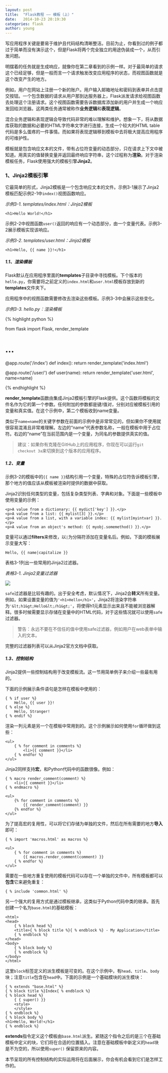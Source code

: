 ```yaml
---
layout: post
title:  "Flask教程 —— 模板（上）"
date:   2014-10-23 20:19:30
categories: flask
author: young
---
```


写应用程序关键是要易于维护且代码结构清晰整洁。目前为止，你看到过的例子都过于简单而没有演示这个，但是Flask将两个完全独立的用途伪装成一个，从而引发问题。

明摆着的任务就是生成响应，就像你在第二章看到的示例一样。对于最简单的请求这个已经足够，但是一般而言一个请求触发改变应用程序的状态，而视图函数就是这个改变产生的地方。

例如，用户在网站上注册一个新的账户。用户输入邮箱地址和密码到表单并点击提交按钮。一个包含数据的请求从用户那到达服务器上，Flask派发请求给视图函数去处理这个注册请求。这个视图函数需要告诉数据库添加新的用户并生成一个响应发回给浏览器。这两类任务通常被称作**业务逻辑**和**表现逻辑**。

混合业务逻辑和表现逻辑会导致代码非常的难以理解和维护。想象一下，将从数据库获取的数据和必要的HTML字符串文字进行连接，生成一个较大的HTML table代码是多么蛋疼的一件事情。而如果将表现逻辑移到模板中去将极大提高应用程序的可维护性。

模板就是包含响应文本的文件，带有占位符变量的动态部分，只在请求上下文中被知道。用真实的值替换变量并返回最终响应字符串，这个过程称为**渲染**。对于渲染模板任务，Flask使用强大的模板引擎**Jinja2**。

### 1、Jinja2模板引擎

它最简单的形式，Jinja2模板是一个包含响应文本的文件。示例3-1展示了Jinja2模板匹配示例2-1中`index()`视图函数响应。

_示例3-1. templates/index.html：Jinja2模板_

    <h1>Hello World!</h1>

示例2-2中视图函数`user()`返回的响应有一个动态部分，由一个变量代表。示例3-2展示模板实现该响应。

_示例3-2. templates/user.html：Jinja2模板_

    <h1>Hello, {{ name }}!</h1>

##### 1.1、渲染模板

Flask默认在应用程序里面的**templates**子目录中寻找模板。下个版本的`hello.py`，你需要将之前定义的`index.html`和`user.html`模板存放到新的**templates**文件夹下。

应用程序中的视图函数需要修改去渲染这些模板。示例3-3中会展示这些变化。

_示例3-3. hello.py：渲染模板_

{% highlight python %}

from flask import Flask, render_template

# ...

@app.route('/index')
def index():
    return render_template('index.html')

@app.route('/user/<name>')
def user(name):
    return render_template('user.html', name=name)

{% endhighlight %}

**render_template**函数由集成Jinja2模板引擎的Flask提供。这个函数将模板的文件名作为它的第一个参数。任何附加的参数都是键/值对，分别对应被模板引用的变量和真实值。在这个示例中，第二个模板收到name变量。

类似于`name=name`的关键字参数在前面的示例中是非常常见的，但如果你不使用就很容易混淆且非常难理解。左边的“name”代表参数名称，一般在模板中用于占位符。右边的“name”在当前范围内是一个变量，为同名的参数提供真实的值。

>建议：如果你有克隆在GitHub上的应用程序，你现在可以运行`git checkout 3a`来切换到这个版本的应用程序。

##### 1.2、变量

示例3-2的模板中的`{{ name }}`结构引用一个变量，特殊的占位符告诉模板引擎，那个地方的值应该从模板被渲染时提供的数据中获取。

Jinja2识别任何类型的变量，包括复杂类型列表、字典和对象。下面是一些模板中使用变量的示例：

    <p>A value from a dictionary: {{ mydict['key'] }}.</p>
    <p>A value from a list: {{ mylist[3] }}.</p>
    <p>A value from a list, with a variable index: {{ mylist[myintvar] }}.</p> 
    <p>A value from an object's method: {{ myobj.somemethod() }}.</p>

变量可以通过**filters**来修改，以`|`为分隔符添加在变量名后。例如，下面的模板展示变量大写：

    Hello, {{ name|capitalize }}

表格3-1列出一些常用的Jinja2过滤器。

_表格3-1. Jinja2变量过滤器_

![](http://young-py.github.io/imgs/flask3-01.png)

`safe`过滤器是比较有趣的。出于安全考虑，默认情况下，Jinja2会**转义**所有变量。例如，如果设置变量的值为`'<h1>Hello</h1>'`，Jinja2将渲染字符串为`'&lt;h1&gt;Hello&lt;/h1&gt;'`，将使得h1元素显示出来且不能被浏览器解释。很多时候需要显示存储在变量中的HTML代码，对于这些情况就可以使用`safe`过滤器。

>警告：永远不要在不信任的值中使用safe过滤器，例如用户在web表单中输入的文本。

完整的过滤器列表可以从Jinja2官方文档中获取。

##### 1.3、控制结构

Jinja2提供一些控制结构用于改变模板流。这一节用简单例子来介绍一些最有用的。

下面的示例展示条件语句是怎样在模板中使用的：

    { % if user %}
        Hello, {{ user }}!
    { % else %}
        Hello, Stranger!
    { % endif %}

渲染一列元素是另一个在模板中常用到的。这个示例展示如何使用`for`循环做到这些：

    <ul>
        { % for comment in comments %} 
            <li>{{ comment }}</li>
        { % endfor %}
    </ul>

Jinja2同样支持**宏**，和Python代码中的函数很像。例如：

    { % macro render_comment(comment) %} 
        <li>{{ comment }}</li>
    { % endmacro %}

    <ul>
        {% for comment in comments %}
            {{ render_comment(comment) }}
        {% endfor %}
    </ul>

为了提高宏的复用性，可以将它们存储为单独的文件，然后在所有需要的地方**导入**即可：

    { % import 'macros.html' as macros %}

    <ul>
        { % for comment in comments %}
            {{ macros.render_comment(comment) }}
        { % endfor %}
    </ul>

需要在一些地方重复使用的模板代码可以存在一个单独的文件中，所有模板都可以**包含**它来避免重复：

    { % include 'common.html' %}

另一个强大的复用方式是通过模板继承，这类似于Python代码中类的继承。首先创建一个名为`base.html`的基础模板：

    <html>
    <head>
        { % block head %}
        <title>{ % block title %}{ % endblock %} - My Application</title> 
        { % endblock %}
    </head>
    <body>
        { % block body %}
        { % endblock %}
    </body>
    </html>

这里`block`标签定义的派生模板是可变的。在这个示例中，有`head`、`title`、`body`块；注意`title`包含在`head`中。下面的示例是一个基础模块的派生模块：

    { % extends "base.html" %}
    { % block title %}Index{ % endblock %}
    { % block head %}
        { { super() }}
        <style>
        </style>
    { % endblock %}
    { % block body %} 
    <h1>Hello, World!</h1>
    { % endblock %}

**extends**指令定义这个模板由`base.html`派生。紧随这个指令之后的是三个在基础模板中定义的块，它们将在合适的位置插入。注意在基础模板中新定义的`head`块是不为空的，所以使用`super()` 保留原来的内容。

本节呈现的所有控制结构的实际运用将在后面展示，你会有机会看到它们是怎样工作的。








